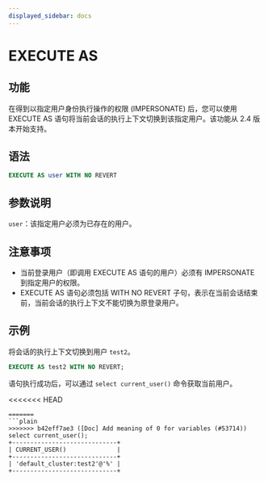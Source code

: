 ```yaml
---
displayed_sidebar: docs
---
```


# EXECUTE AS

## 功能

在得到以指定用户身份执行操作的权限 (IMPERSONATE) 后，您可以使用 EXECUTE AS 语句将当前会话的执行上下文切换到该指定用户。该功能从 2.4 版本开始支持。

## 语法

```SQL
EXECUTE AS user WITH NO REVERT
```

## 参数说明

`user`：该指定用户必须为已存在的用户。

## 注意事项

- 当前登录用户（即调用 EXECUTE AS 语句的用户）必须有 IMPERSONATE 到指定用户的权限。
- EXECUTE AS 语句必须包括 WITH NO REVERT 子句，表示在当前会话结束前，当前会话的执行上下文不能切换为原登录用户。

## 示例

将会话的执行上下文切换到用户 `test2`。

```SQL
EXECUTE AS test2 WITH NO REVERT;
```

语句执行成功后，可以通过 `select current_user()` 命令获取当前用户。

<<<<<<< HEAD
```undefined
=======
```plain
>>>>>>> b42eff7ae3 ([Doc] Add meaning of 0 for variables (#53714))
select current_user();
+-----------------------------+
| CURRENT_USER()              |
+-----------------------------+
| 'default_cluster:test2'@'%' |
+-----------------------------+
```

